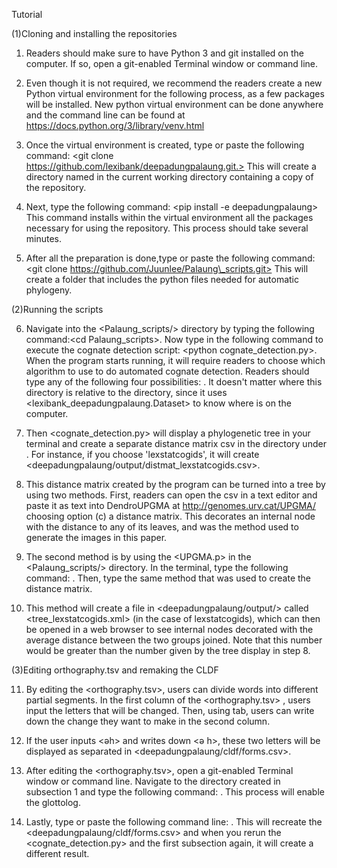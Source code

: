 Tutorial 

(1)Cloning and installing the repositories 
 1. Readers should make sure to have Python 3 and git installed on the computer.
  If so, open a git-enabled Terminal window or command line.
  
 2. Even though it is not required, we recommend the readers create a new Python virtual environment for the following process,
  as a few packages will be installed. New python virtual environment can be done anywhere and the command line can be found at <https://docs.python.org/3/library/venv.html>
  
 3. Once the virtual environment is created, type or paste the following command: <git clone https://github.com/lexibank/deepadungpalaung.git.>
 This will create a directory named <deepadungpalaung/> in the current working directory containing a copy of the repository.
 
 4. Next, type the following command: <pip install -e deepadungpalaung>
 This command installs within the virtual environment all the packages necessary for using the repository. This process should take several minutes. 
 
 5. After all the preparation is done,type or paste the following command:<git clone https://github.com/Juunlee/Palaung\_scripts.git>
 This will create a folder that includes the python files needed for automatic phylogeny.

(2)Running the scripts 

 6. Navigate into the <Palaung\_scripts/> directory by typing the following command:<cd Palaung\_scripts>.
 Now type in the following command to execute the cognate detection script: <python cognate\_detection.py>. 
 When the program starts running, it will require readers to choose which algorithm to use to do automated cognate detection. 
 Readers should type any of the following four possibilities: <lexstatcogids> <lexstatcogid> <scacogids> <scacogid>.
 It doesn't matter where this directory is relative to the <deepadungpalaung/> directory, since it uses <lexibank\_deepadungpalaung.Dataset> to know where <deepadungpalaung/> is on the computer.
 
 7. Then <cognate\_detection.py> will display a phylogenetic tree in your terminal and create a separate distance matrix csv in the <output/> directory under <deepadungpalaung>. 
 For instance, if you choose 'lexstatcogids', it will create <deepadungpalaung/output/distmat\_lexstatcogids.csv>.
 
 8. This distance matrix created by the program can be turned into a tree by using two methods. 
 First, readers can open the csv in a text editor and paste it as text into DendroUPGMA at <http://genomes.urv.cat/UPGMA/> choosing option (c) a distance matrix. 
 This decorates an internal node with the distance to any of its leaves, and was the method used to generate the images in this paper.
 
 9. The second method is by using the <UPGMA.p> in the <Palaung\_scripts/> directory.
  In the terminal, type the following command: <python UPGMA.py>. Then, type the same method that was used to create the distance matrix.
  
 10. This method will create a file in <deepadungpalaung/output/> called <tree\_lexstatcogids.xml> (in the case of lexstatcogids), which
 can then be opened in a web browser to see internal nodes decorated with the average distance between the two groups joined. 
 Note that this number would be greater than the number given by the tree display in step 8.
 
(3)Editing orthography.tsv and remaking the CLDF

 11. By editing the <orthography.tsv>, users can divide words into different partial segments. 
 In the first column of the <orthography.tsv> , users input the letters that will be changed. 
 Then, using tab, users can write down the change they want to make in the second column.
 
 12. If the user inputs <әh> and writes down <ә h>, these two letters will be displayed as separated in <deepadungpalaung/cldf/forms.csv>.
 
 13.  After editing the <orthography.tsv>, open a git-enabled Terminal window or command line. 
 Navigate to the <deepadungpalaung> directory created in subsection 1 and type the following command: <cldfbench catconfig>. This process will enable the glottolog.
 
 14. Lastly, type or paste the following command line: <cldfbench lexibank.makecldf.>. 
 This will recreate the <deepadungpalaung/cldf/forms.csv> and when you rerun the <cognate\_detection.py> and the first subsection again, it will create a different result.